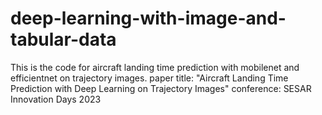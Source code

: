 # deep-learning-with-image-and-tabular-data

This is the code for aircraft landing time prediction with mobilenet and efficientnet on trajectory images. 
paper title: "Aircraft Landing Time Prediction with Deep Learning on Trajectory Images"
conference: SESAR Innovation Days 2023
